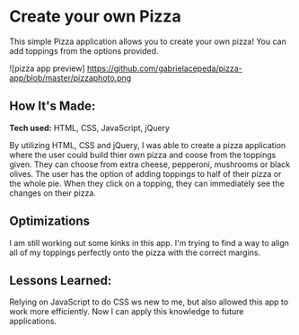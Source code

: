 # Create your own Pizza
This simple Pizza application allows you to create your own pizza! You can add toppings from the options provided.

![pizza app preview] https://github.com/gabrielacepeda/pizza-app/blob/master/pizzaphoto.png


## How It's Made:

**Tech used:** HTML, CSS, JavaScript, jQuery

By utilizing HTML, CSS and jQuery, I was able to create a pizza application where the user could build thier own pizza and coose from the toppings given. They can choose from extra cheese, pepperoni, mushrooms or black olives. The user has the option of adding toppings to half of their pizza or the whole pie. When they click on a topping, they can immediately see the changes on their pizza.

## Optimizations

I am still working out some kinks in this app. I'm trying to find a way to align all of my toppings perfectly onto the pizza with the correct margins.

## Lessons Learned:

Relying on JavaScript to do CSS ws new to me, but also allowed this app to work more efficiently. Now I can apply this knowledge to future applications.

